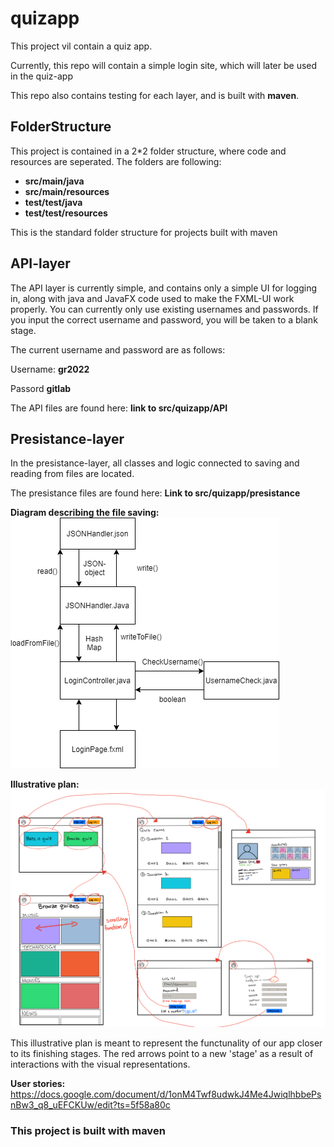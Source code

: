 # quizapp

This project vil contain a quiz app. 

Currently, this repo will contain a simple login site, which will later be used in the quiz-app

This repo also contains testing for each layer, and is built with **maven**.

## FolderStructure

This project is contained in a 2*2 folder structure, where code and resources are seperated. The folders are following:

* **src/main/java**
* **src/main/resources**
* **test/test/java**
* **test/test/resources**

This is the standard folder structure for projects built with maven

## API-layer

The API layer is currently simple, and contains only a simple UI for logging in, along with java and JavaFX code
used to make the FXML-UI work properly. You can currently only use existing usernames and passwords.
If you input the correct username and password, you will be taken to a blank stage.

The current username and password are as follows:

Username: **gr2022**

Passord **gitlab**


The API files are found here:
**link to src/quizapp/API**

## Presistance-layer

In the presistance-layer, all classes and logic connected to saving and reading from files are located.

The presistance files are found here:
**Link to src/quizapp/presistance**

**Diagram describing the file saving:**
![Image of JSON diagram](Images/JSONdiagram.png)



**Illustrative plan:**
![Image of illustrative plan](Images/BrukerPlan.png)


This illustrative plan is meant to represent the functunality of our app closer to its finishing stages. The red arrows point to a new 'stage' as a result of interactions with the visual representations. 


**User stories:**
https://docs.google.com/document/d/1onM4Twf8udwkJ4Me4JwiqlhbbePsnBw3_q8_uEFCKUw/edit?ts=5f58a80c


### This project is built with maven
